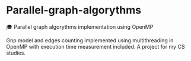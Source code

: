 # Parallel-graph-algorythms
🎓 Parallel graph algorythms implementation using OpenMP

Gnp model and edges counting implemented using multithreading in OpenMP with execution time measurement included. A project for my CS studies. 
